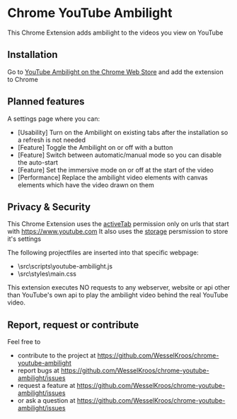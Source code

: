 # Chrome YouTube Ambilight
This Chrome Extension adds ambilight to the videos you view on YouTube

## Installation
Go to [YouTube Ambilight on the Chrome Web Store](https://chrome.google.com/webstore/detail/youtube-ambilight/paponcgjfojgemddooebbgniglhkajkj) and add the extension to Chrome

## Planned features
A settings page where you can:
  - [Usability] Turn on the Ambilight on existing tabs after the installation so a refresh is not needed
  - [Feature] Toggle the Ambilight on or off with a button
  - [Feature] Switch between automatic/manual mode so you can disable the auto-start
  - [Feature] Set the immersive mode on or off at the start of the video
  - [Performance] Replace the ambilight video elements with canvas elements which have the video drawn on them 
  
## Privacy & Security
This Chrome Extension uses the [activeTab](https://developer.chrome.com/extensions/activeTab) permission only on urls that start with https://www.youtube.com
It also uses the [storage](https://developer.chrome.com/extensions/storage) persmission to store it's settings

The following projectfiles are inserted into that specific webpage:
- \src\scripts\youtube-ambilight.js
- \src\styles\main.css

This extension executes NO requests to any webserver, website or api other than YouTube's own api to play the ambilight video behind the real YouTube video.

## Report, request or contribute
Feel free to 
- contribute to the project at https://github.com/WesselKroos/chrome-youtube-ambilight
- report bugs at https://github.com/WesselKroos/chrome-youtube-ambilight/issues
- request a feature at https://github.com/WesselKroos/chrome-youtube-ambilight/issues
- or ask a question at https://github.com/WesselKroos/chrome-youtube-ambilight/issues
